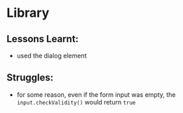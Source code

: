 # Library

## Lessons Learnt:

- used the dialog element

## Struggles:

- for some reason, even if the form input was empty, the `input.checkValidity()` would return `true`
